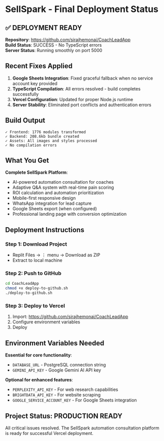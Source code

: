 # SellSpark - Final Deployment Status

## ✅ DEPLOYMENT READY

**Repository**: https://github.com/sirajhemonai/CoachLeadApp  
**Build Status**: SUCCESS - No TypeScript errors  
**Server Status**: Running smoothly on port 5000  

## Recent Fixes Applied

1. **Google Sheets Integration**: Fixed graceful fallback when no service account key provided
2. **TypeScript Compilation**: All errors resolved - build completes successfully
3. **Vercel Configuration**: Updated for proper Node.js runtime
4. **Server Stability**: Eliminated port conflicts and authentication errors

## Build Output
```
✓ Frontend: 1776 modules transformed
✓ Backend: 208.6kb bundle created  
✓ Assets: All images and styles processed
✓ No compilation errors
```

## What You Get

**Complete SellSpark Platform**:
- AI-powered automation consultation for coaches
- Adaptive Q&A system with real-time pain scoring
- ROI calculation and automation prioritization  
- Mobile-first responsive design
- WhatsApp integration for lead capture
- Google Sheets export (when configured)
- Professional landing page with conversion optimization

## Deployment Instructions

### Step 1: Download Project
- Replit Files → ⋮ menu → Download as ZIP
- Extract to local machine

### Step 2: Push to GitHub
```bash
cd CoachLeadApp
chmod +x deploy-to-github.sh
./deploy-to-github.sh
```

### Step 3: Deploy to Vercel
1. Import: https://github.com/sirajhemonai/CoachLeadApp
2. Configure environment variables
3. Deploy

## Environment Variables Needed

**Essential for core functionality**:
- `DATABASE_URL` - PostgreSQL connection string
- `GEMINI_API_KEY` - Google Gemini AI API key

**Optional for enhanced features**:
- `PERPLEXITY_API_KEY` - For web research capabilities
- `BRIGHTDATA_API_KEY` - For website scraping
- `GOOGLE_SERVICE_ACCOUNT_KEY` - For Google Sheets integration

## Project Status: PRODUCTION READY

All critical issues resolved. The SellSpark automation consultation platform is ready for successful Vercel deployment.